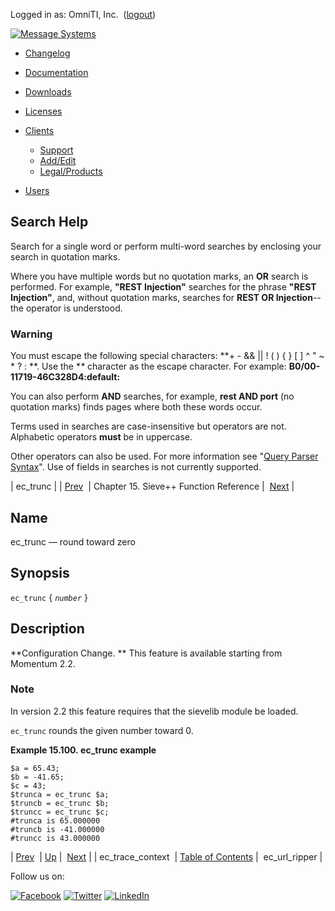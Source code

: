 Logged in as: OmniTI, Inc.  ([logout](https://support.messagesystems.com/logout.php))

[![Message Systems](https://support.messagesystems.com/images/ms-white205.png)](https://support.messagesystems.com/start.php) 

*   [Changelog](https://support.messagesystems.com/start.php?show=changelog)
*   [Documentation](https://support.messagesystems.com/docs/)
*   [Downloads](https://support.messagesystems.com/start.php)

*   [Licenses](https://support.messagesystems.com/license_summary.php)
*   <a href="">Clients</a>
    *   [Support](https://support.messagesystems.com/cs.php)
    *   [Add/Edit](https://support.messagesystems.com/edit_client.php)
    *   [Legal/Products](https://support.messagesystems.com/edit_products.php)
*   [Users](https://support.messagesystems.com/edit_customer.php)

## Search Help

Search for a single word or perform multi-word searches by enclosing your search in quotation marks.

Where you have multiple words but no quotation marks, an **OR** search is performed. For example, **"REST Injection"** searches for the phrase **"REST Injection"**, and, without quotation marks, searches for **REST OR Injection**--the operator is understood.

### Warning

You must escape the following special characters: **+ - && || ! ( ) { } [ ] ^ " ~ * ? : \**. Use the **\** character as the escape character. For example: **B0/00-11719-46C328D4\:default\:**

You can also perform **AND** searches, for example, **rest AND port** (no quotation marks) finds pages where both these words occur.

Terms used in searches are case-insensitive but operators are not. Alphabetic operators **must** be in uppercase.

Other operators can also be used. For more information see "[Query Parser Syntax](https://lucene.apache.org/core/old_versioned_docs/versions/3_0_0/queryparsersyntax.html)". Use of fields in searches is not currently supported.

| ec_trunc |
| [Prev](sieve.ref.ec_trace_context.php)  | Chapter 15. Sieve++ Function Reference |  [Next](sieve.ref.ec_url_ripper.php) |

<a name="sieve.ref.ec_trunc"></a>
## Name

ec_trunc — round toward zero

## Synopsis

`ec_trunc` { *`number`* }

<a name="idp15477232"></a>
## Description

**Configuration Change. ** This feature is available starting from Momentum 2.2.

### Note

In version 2.2 this feature requires that the sievelib module be loaded.

`ec_trunc` rounds the given number toward 0.

<a name="example.ec_trunc"></a>

**Example 15.100. ec_trunc example**

```
$a = 65.43;
$b = -41.65;
$c = 43;
$trunca = ec_trunc $a;
$truncb = ec_trunc $b;
$truncc = ec_trunc $c;
#trunca is 65.000000
#truncb is -41.000000
#truncc is 43.000000
```

| [Prev](sieve.ref.ec_trace_context.php)  | [Up](sieve.ref.php) |  [Next](sieve.ref.ec_url_ripper.php) |
| ec_trace_context  | [Table of Contents](index.php) |  ec_url_ripper |

Follow us on:

[![Facebook](https://support.messagesystems.com/images/icon-facebook.png)](http://www.facebook.com/messagesystems) [![Twitter](https://support.messagesystems.com/images/icon-twitter.png)](http://twitter.com/#!/MessageSystems) [![LinkedIn](https://support.messagesystems.com/images/icon-linkedin.png)](http://www.linkedin.com/company/message-systems)